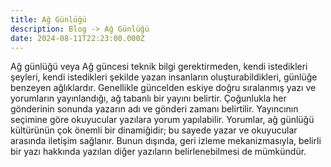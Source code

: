 ```yaml
---
title: Ağ Günlüğü
description: Blog -> Ağ Günlüğü
date: 2024-08-11T22:23:00.000Z
---
```

Ağ günlüğü veya Ağ güncesi teknik bilgi gerektirmeden, kendi istedikleri şeyleri, kendi istedikleri şekilde yazan insanların oluşturabildikleri, günlüğe benzeyen ağlıklardır. Genellikle güncelden eskiye doğru sıralanmış yazı ve yorumların yayınlandığı, ağ tabanlı bir yayını belirtir. Çoğunlukla her gönderinin sonunda yazarın adı ve gönderi zamanı belirtilir. Yayıncının seçimine göre okuyucular yazılara yorum yapılabilir. Yorumlar, ağ günlüğü kültürünün çok önemli bir dinamiğidir; bu sayede yazar ve okuyucular arasında iletişim sağlanır. Bunun dışında, geri izleme mekanizmasıyla, belirli bir yazı hakkında yazılan diğer yazıların belirlenebilmesi de mümkündür.

